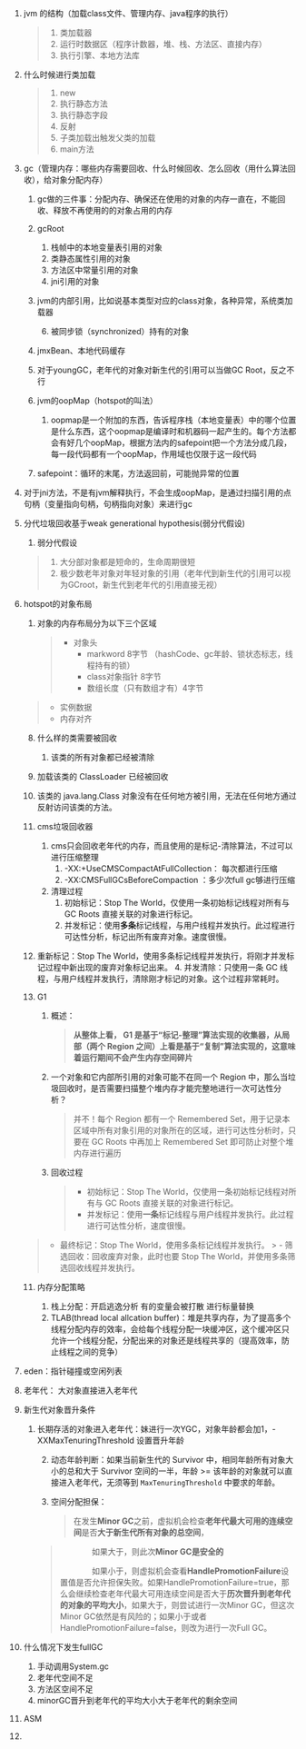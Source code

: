 1. jvm 的结构（加载class文件、管理内存、java程序的执行）

   > 1. 类加载器
   > 2. 运行时数据区（程序计数器，堆、栈、方法区、直接内存）
   > 3. 执行引擎、本地方法库

2. 什么时候进行类加载

   > 1. new 
   > 2. 执行静态方法
   > 3. 执行静态字段
   > 4. 反射
   > 5. 子类加载出触发父类的加载
   > 6. main方法

3. gc（管理内存：哪些内存需要回收、什么时候回收、怎么回收（用什么算法回收），给对象分配内存）

   1. gc做的三件事：分配内存、确保还在使用的对象的内存一直在，不能回收、释放不再使用的的对象占用的内存

   2. gcRoot

      1. 栈帧中的本地变量表引用的对象
      2. 类静态属性引用的对象
      3. 方法区中常量引用的对象
      4. jni引用的对象
      
   5. jvm的内部引用，比如说基本类型对应的class对象，各种异常，系统类加载器
      
      6. 被同步锁（synchronized）持有的对象
      
   7. jmxBean、本地代码缓存
   
   8. 对于youngGC，老年代的对象对新生代的引用可以当做GC Root，反之不行
   
   5. jvm的oopMap（hotspot的叫法）
   
      1. oopmap是一个附加的东西，告诉程序栈（本地变量表）中的哪个位置是什么东西，这个oopmap是编译时和机器码一起产生的。每个方法都会有好几个oopMap，根据方法内的safepoint把一个方法分成几段，每一段代码都有一个oopMap，作用域也仅限于这一段代码
   2. safepoint：循环的末尾，方法返回前，可能抛异常的位置
      
3. 对于jni方法，不是有jvm解释执行，不会生成oopMap，是通过扫描引用的点句柄（变量指向句柄，句柄指向对象）来进行gc
      
6. 分代垃圾回收基于weak generational hypothesis(弱分代假设)
   
      1. 弱分代假设
   
      > 1. 大分部对象都是短命的，生命周期很短
      > 2. 极少数老年对象对年轻对象的引用（老年代到新生代的引用可以视为GCroot，新生代到老年代的引用直接无视）
   
7. hotspot的对象布局
   
      1. 对象的内存布局分为以下三个区域
   
         > * 对象头
         >   * markword 8字节 （hashCode、gc年龄、锁状态标志，线程持有的锁）
         >   * class对象指针 8字节
         >   * 数组长度（只有数组才有）4字节
      > * 实例数据
      > * 内存对齐
   
   8. 什么样的类需要被回收
   
      1. 该类的所有对象都已经被清除
   2. 加载该类的 ClassLoader 已经被回收
   
   3. 该类的 java.lang.Class 对象没有在任何地方被引用，无法在任何地方通过反射访问该类的方法。
      
   9. cms垃圾回收器
   
      1. cms只会回收老年代的内存，而且使用的是标记-清除算法，不过可以进行压缩整理
         1. -XX:+UseCMSCompactAtFullCollection： 每次都进行压缩
         2. -XX:CMSFullGCsBeforeCompaction ：多少次full gc够进行压缩
      2. 清理过程
         1. 初始标记：Stop The World，仅使用一条初始标记线程对所有与 GC Roots 直接关联的对象进行标记。
         2. 并发标记：使用**多条**标记线程，与用户线程并发执行。此过程进行可达性分析，标记出所有废弃对象。速度很慢。
   3. 重新标记：Stop The World，使用多条标记线程并发执行，将刚才并发标记过程中新出现的废弃对象标记出来。
         4. 并发清除：只使用一条 GC 线程，与用户线程并发执行，清除刚才标记的对象。这个过程非常耗时。

   10. G1

       1. 概述：

          > **从整体上看， G1 是基于“标记-整理”算法实现的收集器，从局部（两个 Region 之间）上看是基于“复制”算法实现的，这意味着运行期间不会产生内存空间碎片**

       2. 一个对象和它内部所引用的对象可能不在同一个 Region 中，那么当垃圾回收时，是否需要扫描整个堆内存才能完整地进行一次可达性分析？

          > 并不！每个 Region 都有一个 Remembered Set，用于记录本区域中所有对象引用的对象所在的区域，进行可达性分析时，只要在 GC Roots 中再加上 Remembered Set 即可防止对整个堆内存进行遍历
   
       3. 回收过程
   
          > - 初始标记：Stop The World，仅使用一条初始标记线程对所有与 GC Roots 直接关联的对象进行标记。
          > - 并发标记：使用**一条**标记线程与用户线程并发执行。此过程进行可达性分析，速度很慢。
    > - 最终标记：Stop The World，使用多条标记线程并发执行。
          > - 筛选回收：回收废弃对象，此时也要 Stop The World，并使用多条筛选回收线程并发执行。
   
   11. 内存分配策略
   
       1. 栈上分配：开启逃逸分析 有的变量会被打散 进行标量替换
       2. TLAB(thread local allcation buffer)：堆是共享内存，为了提高多个线程分配内存的效率，会给每个线程分配一块缓冲区，这个缓冲区只允许一个线程分配，分配出来的对象还是线程共享的（提高效率，防止线程之间的竞争）
 3. eden：指针碰撞或空闲列表
       
4. 老年代： 大对象直接进入老年代
       
12. 新生代对象晋升条件
   
    1. 长期存活的对象进入老年代：妹进行一次YGC，对象年龄都会加1，-XXMaxTenuringThreshold 设置晋升年龄
   
       2. 动态年龄判断：如果当前新生代的 Survivor 中，相同年龄所有对象大小的总和大于 Survivor 空间的一半，年龄 >= 该年龄的对象就可以直接进入老年代，无须等到 `MaxTenuringThreshold` 中要求的年龄。
   
       3. 空间分配担保：
   
          > 在发生**Minor GC**之前，虚拟机会检查**老年代最大可用的连续空间**是否**大于新生代所有对象的总空间**，
          >
       > 　　　　如果大于，则此次**Minor GC是安全的**
       >
          > 　　　　如果小于，则虚拟机会查看**HandlePromotionFailure**设置值是否允许担保失败。如果HandlePromotionFailure=true，那么会继续检查老年代最大可用连续空间是否大于**历次晋升到老年代的对象的平均大小**，如果大于，则尝试进行一次Minor GC，但这次Minor GC依然是有风险的；如果小于或者HandlePromotionFailure=false，则改为进行一次Full GC。
   
   13. 什么情况下发生fullGC
   
       1. 手动调用System.gc
       2. 老年代空间不足
       3. 方法区空间不足
       4. minorGC晋升到老年代的平均大小大于老年代的剩余空间
       
   14. ASM
   
   15. 



